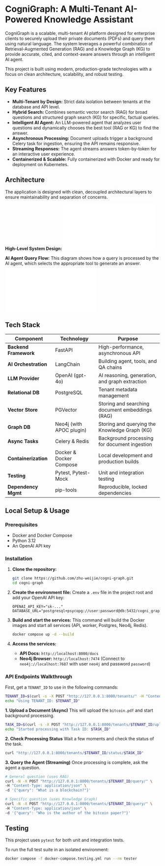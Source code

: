 # CogniGraph: A Multi-Tenant AI-Powered Knowledge Assistant

CogniGraph is a scalable, multi-tenant AI platform designed for enterprise clients to securely upload their private documents (PDFs) and query them using natural language. The system leverages a powerful combination of Retrieval-Augmented Generation (RAG) and a Knowledge Graph (KG) to provide accurate, cited, and context-aware answers through an intelligent AI agent.

This project is built using modern, production-grade technologies with a focus on clean architecture, scalability, and robust testing.

## Key Features

- **Multi-Tenant by Design:** Strict data isolation between tenants at the database and API level.
- **Hybrid Search:** Combines semantic vector search (RAG) for broad questions and structured graph search (KG) for specific, factual queries.
- **Intelligent AI Agent:** An LLM-powered agent that analyzes user questions and dynamically chooses the best tool (RAG or KG) to find the answer.
- **Asynchronous Processing:** Document uploads trigger a background Celery task for ingestion, ensuring the API remains responsive.
- **Streaming Responses:** The agent streams answers token-by-token for an interactive user experience.
- **Containerized & Scalable:** Fully containerized with Docker and ready for deployment on Kubernetes.

## Architecture

The application is designed with clean, decoupled architectural layers to ensure maintainability and separation of concerns.

**High-Level System Design:**
![System Architecture Diagram](design/class_diagram.md)

**AI Agent Query Flow:**
This diagram shows how a query is processed by the AI agent, which selects the appropriate tool to generate an answer.
![Agent Sequence Diagram](design/sequence_diagram.md)

## Tech Stack

| Component            | Technology                                | Purpose                                        |
| -------------------- | ----------------------------------------- | ---------------------------------------------- |
| **Backend Framework**| FastAPI                                   | High-performance, asynchronous API             |
| **AI Orchestration** | LangChain                                 | Building agent, tools, and QA chains           |
| **LLM Provider**     | OpenAI (gpt-4o)                           | AI reasoning, generation, and graph extraction |
| **Relational DB**    | PostgreSQL                                | Tenant metadata management                     |
| **Vector Store**     | PGVector                                  | Storing and searching document embeddings (RAG)|
| **Graph DB**         | Neo4j (with APOC plugin)                  | Storing and querying the Knowledge Graph (KG)  |
| **Async Tasks**      | Celery & Redis                            | Background processing for document ingestion   |
| **Containerization** | Docker & Docker Compose                   | Local development and production builds        |
| **Testing**          | Pytest, Pytest-Mock                       | Unit and integration testing                   |
| **Dependency Mgmt**  | pip-tools                                 | Reproducible, locked dependencies              |

## Local Setup & Usage

### Prerequisites
- Docker and Docker Compose
- Python 3.12
- An OpenAI API key

### Installation

1.  **Clone the repository:**
    ```bash
    git clone https://github.com/zhu-weijie/cogni-graph.git
    cd cogni-graph
    ```

2.  **Create the environment file:**
    Create a `.env` file in the project root and add your OpenAI API key:
    ```
    OPENAI_API_KEY="sk-..."
    DATABASE_URL="postgresql+psycopg://user:password@db:5432/cogni_graph_db"
    ```

3.  **Build and start the services:**
    This command will build the Docker images and start all services (API, worker, Postgres, Neo4j, Redis).
    ```bash
    docker compose up -d --build
    ```

4.  **Access the services:**
    - **API Docs:** `http://localhost:8000/docs`
    - **Neo4j Browser:** `http://localhost:7474` (Connect to `neo4j://localhost:7687` with user `neo4j` and password `password`)

### API Endpoints Walkthrough

First, get a `TENANT_ID` to use in the following commands:
```bash
TENANT_ID=$(curl -s -X POST "http://127.0.0.1:8000/tenants/" -H "Content-Type: application/json" -d '{"name": "My Test Tenant"}' | grep -o '"id":"[^"]*' | cut -d'"' -f4)
echo "Using TENANT_ID: $TENANT_ID"
```

**1. Upload a Document (Async)**
This will upload the `bitcoin.pdf` and start background processing.
```bash
TASK_ID=$(curl -s -X POST "http://127.0.0.1:8000/tenants/$TENANT_ID/upload" -F "file=@bitcoin.pdf" | grep -o '"task_id":"[^"]*' | cut -d'"' -f4)
echo "Started processing with Task ID: $TASK_ID"
```

**2. Check Processing Status**
Wait a few moments and check the status of the task.
```bash
curl "http://127.0.0.1:8000/tenants/$TENANT_ID/status/$TASK_ID"
```

**3. Query the Agent (Streaming)**
Once processing is complete, ask the agent a question.
```bash
# General question (uses RAG)
curl -N -X POST "http://127.0.0.1:8000/tenants/$TENANT_ID/query/" \
-H "Content-Type: application/json" \
-d '{"query": "What is a blockchain?"}'

# Specific question (uses Knowledge Graph)
curl -N -X POST "http://127.0.0.1:8000/tenants/$TENANT_ID/query/" \
-H "Content-Type: application/json" \
-d '{"query": "Who is the author of the bitcoin paper?"}'
```

## Testing

This project uses `pytest` for both unit and integration tests.

To run the full test suite in an isolated environment:
```bash
docker compose -f docker-compose.testing.yml run --rm tester
```
